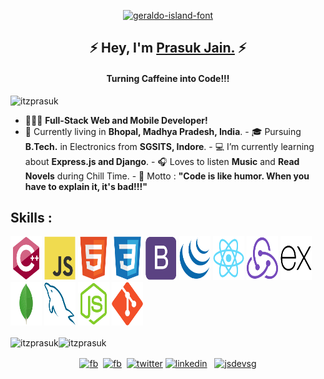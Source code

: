 <p align="center">
  <a href="https://fontmeme.com/fonts/geraldo-island-font/"
    ><img
      src="https://fontmeme.com/permalink/210417/9d18e0f6a84bebd2370642933c22bdad.png"
      alt="geraldo-island-font"
      border="0"
  /></a>
</p>

<!--Name Font taken from fontmeme.com-->
<h2 align="center">
  &#9889; Hey, I'm
  <a target="blank" href="https://itzprasuk.herokuapp.com/">Prasuk Jain.</a>
  &#9889;
</h2>
<h4 align="center">Turning Caffeine into Code!!!</h4>

<p align="left">
  <img
    src="https://komarev.com/ghpvc/?username=itzprasuk&style=plastic&color=red"
    alt="itzprasuk"
  />

  - &#128104;&#127995;&#8205;&#128187; **Full-Stack Web and Mobile Developer!**
  - &#128205; Currently living in **Bhopal, Madhya Pradesh, India**. - &#x1f393;
  Pursuing **B.Tech.** in Electronics from **SGSITS, Indore**. - &#128187; I’m
  currently learning about **Express.js and Django**. - &#127911; Loves to
  listen **Music** and **Read Novels** during Chill Time. - &#x1f3af; Motto :
  **"Code is like humor. When you have to explain it, it's bad!!!"**
</p>

<!-- All skill images have been taken from https://github.com/devicons/devicon -->
<h2 align="left">Skills :</h2>
<p align="left">
  <img src="images/cplusplus-original.svg" height="70" width="50" />
  <img src="images/javascript-original.svg" height="70" width="50" />
  <img src="images/html5-original.svg" height="70" width="50" />
  <img src="images/css3-original.svg" height="70" width="50" />
  <img src="images/bootstrap-plain.svg" height="70" width="50" />
  <img src="images/jquery-original.svg" height="70" width="50" />
  <img src="images/react-original.svg" height="70" width="50" />
  <img src="images/redux-original.svg" height="70" width="50" />
  <img src="images/express-original.svg" height="70" width="50" />
  <img src="images/mongodb-original.svg" height="70" width="50" />
  <img src="images/mysql-original.svg" height="70" width="50" />
  <img src="images/nodejs-original.svg" height="70" width="50" />
  <img src="images/git-original.svg" height="70" width="50" />
</p>

<p>
  <img
    align="center"
    src="https://github-readme-stats.vercel.app/api/top-langs/?username=itzprasuk&layout=compact&theme=buefy&include_all_commits=true&hide_border=true"
    alt="itzprasuk"
    width="45%"
  /><img
    align="center"
    src="https://github-readme-stats.vercel.app/api?username=itzprasuk&show_icons=true&theme=buefy&include_all_commits=true&hide_border=true&show_owner=true"
    alt="itzprasuk"
    width="54%"
  />
</p>

<p align="center">
  <a align="center" href="mailto:prasukjain4700@gmail.com" target="blank"
    ><img
      align="center"
      src="https://cdn.jsdelivr.net/npm/simple-icons@3.0.1/icons/gmail.svg"
      alt="fb"
      height="40"
      width="40" /></a
  >&nbsp;
  <a
    align="center"
    href="https://www.facebook.com/thereal.prasuk/"
    target="blank"
    ><img
      align="center"
      src="https://cdn.jsdelivr.net/npm/simple-icons@3.0.1/icons/facebook.svg"
      alt="fb"
      height="40"
      width="40" /></a
  >&nbsp;
  <a align="center" href="https://twitter.com/thereal_prasuk" target="blank"
    ><img
      align="center"
      src="https://cdn.jsdelivr.net/npm/simple-icons@3.0.1/icons/twitter.svg"
      alt="twitter"
      height="40"
      width="40"
  /></a>
  <a align="center" href="https://linkedin.com/in/prasukjain04" target="blank"
    ><img
      align="center"
      src="https://cdn.jsdelivr.net/npm/simple-icons@3.0.1/icons/linkedin.svg"
      alt="linkedin"
      height="40"
      width="40"
  /></a>
  &nbsp;
  <a align="center" href="https://instagram.com/thereal_prasuk" target="blank"
    ><img
      align="center"
      src="https://cdn.jsdelivr.net/npm/simple-icons@3.0.1/icons/instagram.svg"
      alt="jsdevsg"
      height="40"
      width="40"
  /></a>
</p>
